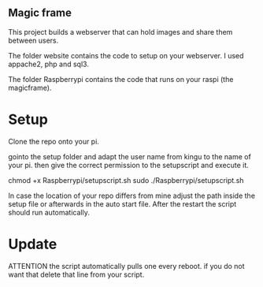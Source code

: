 ## Magic frame 
This project builds a webserver that can hold images and share them between users. 

The folder website contains the code to setup on your webserver. 
I used appache2, php and sql3.

The folder Raspberrypi contains the code that runs on your raspi (the magicframe).

# Setup
Clone the repo onto your pi. 

gointo the setup folder and adapt the user name from kingu to the name of your pi.
then give the correct permission to the setupscript and execute it.

chmod +x Raspberrypi/setupscript.sh
sudo ./Raspberrypi/setupscript.sh

In case the location of your repo differs from mine adjust the path inside the setup file or afterwards in  the auto start file. 
After the restart the script should run automatically. 

# Update 
ATTENTION the script automatically pulls one every reboot. if you do not want that delete that line from your script.
